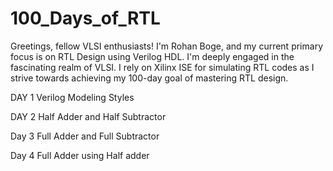 # 100_Days_of_RTL
Greetings, fellow VLSI enthusiasts! I'm Rohan Boge, and my current primary focus is on RTL Design using Verilog HDL. I'm deeply engaged in the fascinating realm of VLSI. I rely on Xilinx ISE for simulating RTL codes as I strive towards achieving my 100-day goal of mastering RTL design.

DAY 1 Verilog Modeling Styles

DAY 2 Half Adder and Half Subtractor

Day 3 Full Adder and Full Subtractor

Day 4 Full Adder using Half adder




